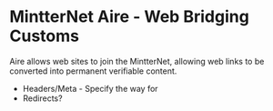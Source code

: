 # MintterNet Aire - Web Bridging Customs

Aire allows web sites to join the MintterNet, allowing web links to be converted into permanent verifiable content.

- Headers/Meta - Specify the way for 
- Redirects?
